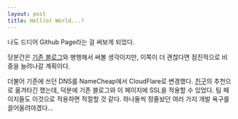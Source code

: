 ```yaml
---
layout: post
title: Hell(o) World...?
---
```


나도 드디어 Github Page라는 걸 써보게 되었다.

당분간은 [기존 블로그](https://blog.onsemy.me)와 병행해서 써볼 생각이지만, 이쪽이 더 괜찮다면 점진적으로 비중을 늘려나갈 계획이다.

더불어 기존에 쓰던 DNS를 NameCheap에서 CloudFlare로 변경했다. [친구](https://ungikim.me)의 추천으로 옮겨타긴 했는데, 덕분에 기존 블로그와 이 페이지에 SSL을 적용할 수 있었다. 팀 페이지들도 이것으로 적용하면 적절할 것 같다.
하나둘씩 정줄놨던 여러 가지 개발 욕구를 끌어올려야겠다...
